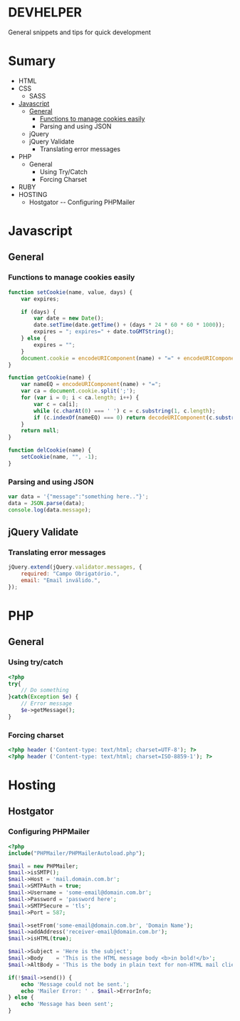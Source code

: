 # DEVHELPER
General snippets and tips for quick development

# Sumary
- HTML
- CSS
    - SASS
- [Javascript](#javascript)
    - [General](#javascriptgeneral)
        - [Functions to manage cookies easily](#javascriptmanagecookie)
        - Parsing and using JSON
    - jQuery
    - jQuery Validate
        - Translating error messages
- PHP
    - General
        - Using Try/Catch
        - Forcing Charset
- RUBY
- HOSTING
    - Hostgator
        -- Configuring PHPMailer

# Javascript<a name="javascript"></a>
## General<a name="javascriptgeneral"></a>
### Functions to manage cookies easily<a name="javascriptmanagecookie"></a>
```javascript
function setCookie(name, value, days) {
    var expires;

    if (days) {
        var date = new Date();
        date.setTime(date.getTime() + (days * 24 * 60 * 60 * 1000));
        expires = "; expires=" + date.toGMTString();
    } else {
        expires = "";
    }
    document.cookie = encodeURIComponent(name) + "=" + encodeURIComponent(value) + expires + "; path=/";
}

function getCookie(name) {
    var nameEQ = encodeURIComponent(name) + "=";
    var ca = document.cookie.split(';');
    for (var i = 0; i < ca.length; i++) {
        var c = ca[i];
        while (c.charAt(0) === ' ') c = c.substring(1, c.length);
        if (c.indexOf(nameEQ) === 0) return decodeURIComponent(c.substring(nameEQ.length, c.length));
    }
    return null;
}

function delCookie(name) {
    setCookie(name, "", -1);
}
```
### Parsing and using JSON
```javascript
var data = '{"message":"something here.."}';
data = JSON.parse(data);
console.log(data.message);
```
## jQuery Validate
### Translating error messages
```javascript
jQuery.extend(jQuery.validator.messages, {
    required: "Campo Obrigatório.",
    email: "Email inválido.",
});
```   
# PHP
## General
### Using try/catch
```php
<?php
try{
    // Do something
}catch(Exception $e) {
    // Error message
    $e->getMessage(); 
}
```
### Forcing charset
```php
<?php header ('Content-type: text/html; charset=UTF-8'); ?>
<?php header ('Content-type: text/html; charset=ISO-8859-1'); ?>
```

# Hosting
## Hostgator
### Configuring PHPMailer
```php
<?php
include("PHPMailer/PHPMailerAutoload.php");

$mail = new PHPMailer;
$mail->isSMTP(); 
$mail->Host = 'mail.domain.com.br';
$mail->SMTPAuth = true;
$mail->Username = 'some-email@domain.com.br';
$mail->Password = 'password here';
$mail->SMTPSecure = 'tls';
$mail->Port = 587;

$mail->setFrom('some-email@domain.com.br', 'Domain Name');
$mail->addAddress('receiver-email@domain.com.br');
$mail->isHTML(true);

$mail->Subject = 'Here is the subject';
$mail->Body    = 'This is the HTML message body <b>in bold!</b>';
$mail->AltBody = 'This is the body in plain text for non-HTML mail clients';

if(!$mail->send()) {
    echo 'Message could not be sent.';
    echo 'Mailer Error: ' . $mail->ErrorInfo;
} else {
    echo 'Message has been sent';
}
```
